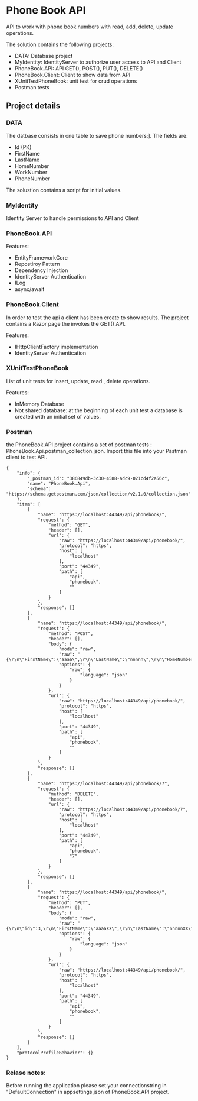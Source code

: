 # Phone Book API

API to work with phone book numbers with read, add, delete, update operations.

The solution contains the following projects:

* DATA: Database project
* MyIdentity: IdentityServer to authorize user access to API and Client
* PhoneBook.API: API GET(), POST(), PUT(), DELETE()
* PhoneBook.Client: Client to show data from API
* XUnitTestPhoneBook: unit test for crud operations 
* Postman tests


## Project details

### DATA

The datbase consists in one table to save phone numbers:]. The fields are:

* Id (PK)
* FirstName
* LastName
* HomeNumber
* WorkNumber
* PhoneNumber

The solustion contains a script for initial values.


### MyIdentity 
 Identity Server to handle permissions to API and Client

 
### PhoneBook.API
Features:
* EntityFrameworkCore
* Repostiroy Pattern
* Dependency Injection
* IdentityServer Authentication
* ILog
* async/await


### PhoneBook.Client
In order to test the api a client has been create to show results. The project contains a Razor page the invokes the GET() API.

Features:
* IHttpClientFactory implementation
* IdentityServer Authentication
 

### XUnitTestPhoneBook
List of unit tests for insert, update, read , delete operations.

Features: 
* InMemory Database
* Not shared database: at the beginning of each unit test a database is created with an initial set of values.


### Postman
the PhoneBook.API project contains a set of postman tests : PhoneBook.Api.postman_collection.json.
Import this file into your Pastman client to test API.


```
{
	"info": {
		"_postman_id": "386849db-3c30-4588-adc9-021cd4f2a56c",
		"name": "PhoneBook.Api",
		"schema": "https://schema.getpostman.com/json/collection/v2.1.0/collection.json"
	},
	"item": [
		{
			"name": "https://localhost:44349/api/phonebook/",
			"request": {
				"method": "GET",
				"header": [],
				"url": {
					"raw": "https://localhost:44349/api/phonebook/",
					"protocol": "https",
					"host": [
						"localhost"
					],
					"port": "44349",
					"path": [
						"api",
						"phonebook",
						""
					]
				}
			},
			"response": []
		},
		{
			"name": "https://localhost:44349/api/phonebook/",
			"request": {
				"method": "POST",
				"header": [],
				"body": {
					"mode": "raw",
					"raw": "{\r\n\"FirstName\":\"aaaa\",\r\n\"LastName\":\"nnnnn\",\r\n\"HomeNumber\":\"123456\",\r\n\"WorkNumber\":\"123457\",\r\n\"PhoneNumber\":\"123458\"\r\n}",
					"options": {
						"raw": {
							"language": "json"
						}
					}
				},
				"url": {
					"raw": "https://localhost:44349/api/phonebook/",
					"protocol": "https",
					"host": [
						"localhost"
					],
					"port": "44349",
					"path": [
						"api",
						"phonebook",
						""
					]
				}
			},
			"response": []
		},
		{
			"name": "https://localhost:44349/api/phonebook/7",
			"request": {
				"method": "DELETE",
				"header": [],
				"url": {
					"raw": "https://localhost:44349/api/phonebook/7",
					"protocol": "https",
					"host": [
						"localhost"
					],
					"port": "44349",
					"path": [
						"api",
						"phonebook",
						"7"
					]
				}
			},
			"response": []
		},
		{
			"name": "https://localhost:44349/api/phonebook/",
			"request": {
				"method": "PUT",
				"header": [],
				"body": {
					"mode": "raw",
					"raw": "{\r\n\"id\":3,\r\n\"FirstName\":\"aaaaXX\",\r\n\"LastName\":\"nnnnnXX\",\r\n\"HomeNumber\":\"123456XX\",\r\n\"WorkNumber\":\"123457XX\",\r\n\"PhoneNumber\":\"123458XX\"\r\n}",
					"options": {
						"raw": {
							"language": "json"
						}
					}
				},
				"url": {
					"raw": "https://localhost:44349/api/phonebook/",
					"protocol": "https",
					"host": [
						"localhost"
					],
					"port": "44349",
					"path": [
						"api",
						"phonebook",
						""
					]
				}
			},
			"response": []
		}
	],
	"protocolProfileBehavior": {}
}

```


### Relase notes:
Before running the application please set your connectionstring in "DefaultConnection" in appsettings.json of PhoneBook.API project.